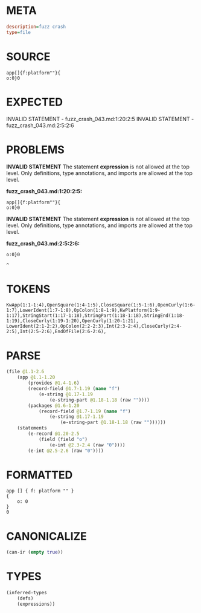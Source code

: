 # META
~~~ini
description=fuzz crash
type=file
~~~
# SOURCE
~~~roc
app[]{f:platform""}{
o:0}0
~~~
# EXPECTED
INVALID STATEMENT - fuzz_crash_043.md:1:20:2:5
INVALID STATEMENT - fuzz_crash_043.md:2:5:2:6
# PROBLEMS
**INVALID STATEMENT**
The statement **expression** is not allowed at the top level.
Only definitions, type annotations, and imports are allowed at the top level.

**fuzz_crash_043.md:1:20:2:5:**
```roc
app[]{f:platform""}{
o:0}0
```


**INVALID STATEMENT**
The statement **expression** is not allowed at the top level.
Only definitions, type annotations, and imports are allowed at the top level.

**fuzz_crash_043.md:2:5:2:6:**
```roc
o:0}0
```
    ^


# TOKENS
~~~zig
KwApp(1:1-1:4),OpenSquare(1:4-1:5),CloseSquare(1:5-1:6),OpenCurly(1:6-1:7),LowerIdent(1:7-1:8),OpColon(1:8-1:9),KwPlatform(1:9-1:17),StringStart(1:17-1:18),StringPart(1:18-1:18),StringEnd(1:18-1:19),CloseCurly(1:19-1:20),OpenCurly(1:20-1:21),
LowerIdent(2:1-2:2),OpColon(2:2-2:3),Int(2:3-2:4),CloseCurly(2:4-2:5),Int(2:5-2:6),EndOfFile(2:6-2:6),
~~~
# PARSE
~~~clojure
(file @1.1-2.6
	(app @1.1-1.20
		(provides @1.4-1.6)
		(record-field @1.7-1.19 (name "f")
			(e-string @1.17-1.19
				(e-string-part @1.18-1.18 (raw ""))))
		(packages @1.6-1.20
			(record-field @1.7-1.19 (name "f")
				(e-string @1.17-1.19
					(e-string-part @1.18-1.18 (raw ""))))))
	(statements
		(e-record @1.20-2.5
			(field (field "o")
				(e-int @2.3-2.4 (raw "0"))))
		(e-int @2.5-2.6 (raw "0"))))
~~~
# FORMATTED
~~~roc
app [] { f: platform "" }
{
	o: 0
}
0
~~~
# CANONICALIZE
~~~clojure
(can-ir (empty true))
~~~
# TYPES
~~~clojure
(inferred-types
	(defs)
	(expressions))
~~~
